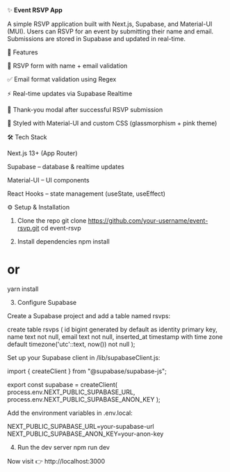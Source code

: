 ✨ **Event RSVP App**

A simple RSVP application built with Next.js, Supabase, and Material-UI (MUI).
Users can RSVP for an event by submitting their name and email. Submissions are stored in Supabase and updated in real-time.

🚀 Features

📩 RSVP form with name + email validation

✅ Email format validation using Regex

⚡ Real-time updates via Supabase Realtime

🎉 Thank-you modal after successful RSVP submission

💅 Styled with Material-UI and custom CSS (glassmorphism + pink theme)

🛠️ Tech Stack

Next.js 13+ (App Router)

Supabase
 – database & realtime updates

Material-UI
 – UI components

React Hooks
 – state management (useState, useEffect)

 ⚙️ Setup & Installation
1. Clone the repo
git clone https://github.com/your-username/event-rsvp.git
cd event-rsvp

2. Install dependencies
npm install
# or
yarn install

3. Configure Supabase

Create a Supabase project and add a table named rsvps:

create table rsvps (
  id bigint generated by default as identity primary key,
  name text not null,
  email text not null,
  inserted_at timestamp with time zone default timezone('utc'::text, now()) not null
);


Set up your Supabase client in /lib/supabaseClient.js:

import { createClient } from "@supabase/supabase-js";

export const supabase = createClient(
  process.env.NEXT_PUBLIC_SUPABASE_URL,
  process.env.NEXT_PUBLIC_SUPABASE_ANON_KEY
);


Add the environment variables in .env.local:

NEXT_PUBLIC_SUPABASE_URL=your-supabase-url
NEXT_PUBLIC_SUPABASE_ANON_KEY=your-anon-key

4. Run the dev server
npm run dev


Now visit 👉 http://localhost:3000